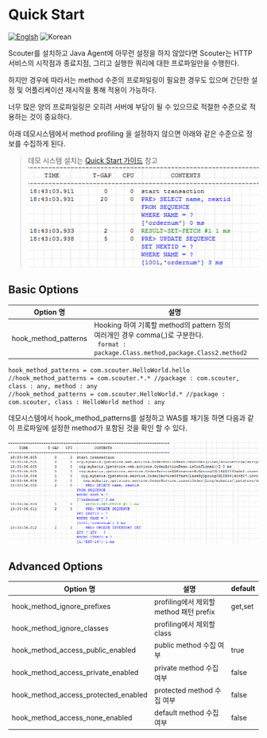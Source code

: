 # Quick Start
[![Englsh](https://img.shields.io/badge/language-English-red.svg)](Method-Profiling.md) ![Korean](https://img.shields.io/badge/language-Korean-blue.svg)

Scouter를 설치하고 Java Agent에 아무런 설정을 하지 않았다면 Scouter는 HTTP 서비스의 시작점과 종료지점, 그리고 실행한 쿼리에 대한 프로파일만을 수행한다.

하지만 경우에 따라서는 method 수준의 프로파일링이 필요한 경우도 있으며 간단한 설정 및 어플리케이션 재시작을 통해 적용이 가능하다.

너무 많은 양의 프로파일링은 오히려 서버에 부담이 될 수 있으므로 적절한 수준으로 적용하는 것이 중요하다.

아래 데모시스템에서 method profiling 을 설정하지 않으면 아래와 같은 수준으로 정보를 수집하게 된다.
> 데모 시스템 설치는 [Quick Start 가이드](../main/Quick-Start_kr.md) 참고
![](../img/tech/method_none_profile_1.png)


## Basic Options

Option 명           | 설명
--------------------|-------
hook_method_patterns| Hooking 하여 기록할 method의 pattern 정의 <br>여러개인 경우 comma(,)로 구분한다.<br> ` format : package.Class.method,package.Class2.method2`

```properties
hook_method_patterns = com.scouter.HelloWorld.hello
//hook_method_patterns = com.scouter.*.* //package : com.scouter, class : any, method : any
//hook_method_patterns = com.scouter.HelloWorld.* //package : com.scouter, class : HelloWorld method : any
```
데모시스템에서 hook_method_patterns를 설정하고 WAS를 재기동 하면 다음과 같이 프로파일에 설정한 method가 포함된 것을 확인 할 수 있다.

![](../img/tech/method_profile_1.png)

## Advanced Options

Option 명           | 설명     | default
--------------------|-------  | -------
hook_method_ignore_prefixes| profiling에서 제외할 method 패턴 prefix | get,set 
hook_method_ignore_classes | profiling에서 제외할 class | 
hook_method_access_public_enabled | public method 수집 여부 | true 
hook_method_access_private_enabled | private method 수집 여부 | false
hook_method_access_protected_enabled | protected method 수집 여부 | false
hook_method_access_none_enabled | default method 수집 여부 | false
